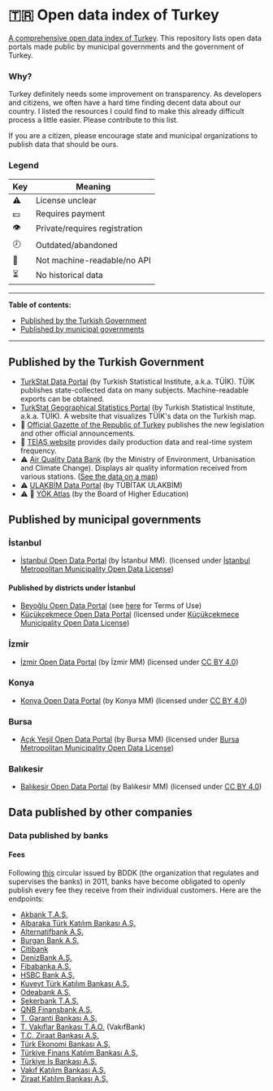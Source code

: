 # 🇹🇷 Open data index of Turkey
[A comprehensive open data index of Turkey](https://github.com/evrifaessa/open-data-turkey). This repository lists open data portals made public by municipal governments and the government of Turkey.

### Why?
Turkey definitely needs some improvement on transparency. As developers and citizens, we often have a hard time finding decent data about our country. I listed the resources I could find to make this already difficult process a little easier. Please contribute to this list.


If you are a citizen, please encourage state and municipal organizations to publish data that should be ours.

### Legend

| Key          | Meaning              |
|--------------|----------------------|
| ⚠️ | License unclear                |
| 💵 | Requires payment               |
| 👁️ | Private/requires registration  |
| 🕗 | Outdated/abandoned             |
| 📠 | Not machine-readable/no API    |
| ⏳ | No historical data             |

-----

**Table of contents:**
* [Published by the Turkish Government](https://github.com/evrifaessa/open-data-turkey/blob/main/README.md#published-by-the-turkish-government)
* [Published by municipal governments](https://github.com/evrifaessa/open-data-turkey/blob/main/README.md#published-by-municipal-governments)

-----

## Published by the Turkish Government
* [TurkStat Data Portal](https://data.tuik.gov.tr/) (by Turkish Statistical Institute, a.k.a. TÜİK). TÜİK publishes state-collected data on many subjects. Machine-readable exports can be obtained.
* [TurkStat Geographical Statistics Portal](https://cip.tuik.gov.tr/) (by Turkish Statistical Institute, a.k.a. TÜİK). A website that visualizes TÜİK's data on the Turkish map.
* 📠 [Official Gazette of the Republic of Turkey](https://www.resmigazete.gov.tr/) publishes the new legislation and other official announcements.
* 📠 [TEİAŞ website](https://teias.gov.tr) provides daily production data and real-time system frequency.
* ⚠️ [Air Quality Data Bank](https://sim.csb.gov.tr/STN/STN_Report/DataBank) (by the Ministry of Environment, Urbanisation and Climate Change). Displays air quality information received from various stations. ([See the data on a map](https://www.havaizleme.gov.tr/))
* ⚠️ [ULAKBİM Data Portal](https://veri.ulakbim.gov.tr/index) (by TÜBİTAK ULAKBİM)
* ⚠️ 📠 [YÖK Atlas](https://yokatlas.yok.gov.tr/index.php) (by the Board of Higher Education) 

## Published by municipal governments
### İstanbul
* [İstanbul Open Data Portal](https://data.ibb.gov.tr/en/) (by İstanbul MM). (licensed under [İstanbul Metropolitan Municipality Open Data License](https://data.ibb.gov.tr/en/license))
#### Published by districts under İstanbul
* [Beyoğlu Open Data Portal](https://acikveri.beyoglu.bel.tr/) (see [here](https://acikveri.beyoglu.bel.tr/page/bn3d2-8j3az) for Terms of Use)
* [Küçükçekmece Open Data Portal](https://acikveri.kucukcekmece.bel.tr/) (licensed under [Küçükçekmece Municipality Open Data License](https://acikveri.kucukcekmece.bel.tr/licence))

### İzmir
* [İzmir Open Data Portal](https://acikveri.bizizmir.com/) (by İzmir MM) (licensed under [CC BY 4.0](https://creativecommons.org/licenses/by/4.0/))

### Konya
* [Konya Open Data Portal](https://acikveri.konya.bel.tr/) (by Konya MM) (licensed under [CC BY 4.0](https://creativecommons.org/licenses/by/4.0/))

### Bursa
* [Açık Yeşil Open Data Portal](https://acikyesil.bursa.bel.tr/) (by Bursa MM) (licensed under [Bursa Metropolitan Municipality Open Data License](https://acikyesil.bursa.bel.tr/lisans))

### Balıkesir
* [Balıkesir Open Data Portal](https://acikveri.balikesir.bel.tr/) (by Balıkesir MM) (licensed under [CC BY 4.0](https://creativecommons.org/licenses/by/4.0/))

## Data published by other companies
### Data published by banks
#### Fees
Following [this](https://www.bddk.org.tr/Mevzuat/DokumanGetir/907) circular issued by BDDK (the organization that regulates and supervises the banks) in 2011, banks have become obligated to openly publish every fee they receive from their individual customers. Here are the endpoints:
* [Akbank T.A.Ş.](https://www.akbank.com/TuketiciVerileri/TuketiciVerileri.xml)
* [Albaraka Türk Katılım Bankası A.Ş.](https://www.albaraka.com.tr/TuketiciVerileri/TuketiciVerileri.xml)
* [Alternatifbank A.Ş.](https://www.alternatifbank.com.tr/TuketiciVerileri/TuketiciVerileri.xml)
* [Burgan Bank A.Ş.](https://www.burgan.com.tr/TuketiciVerileri/TuketiciVerileri.xml)
* [Citibank](https://www.citibank.com.tr/TuketiciVerileri/TuketiciVerileri.xml)
* [DenizBank A.Ş.](https://www.denizbank.com/TuketiciVerileri/TuketiciVerileri.xml)
* [Fibabanka A.Ş.](https://www.fibabanka.com.tr/TuketiciVerileri/TuketiciVerileri.xml)
* [HSBC Bank A.Ş.](https://www.hsbc.com.tr/TuketiciVerileri/TuketiciVerileri.xml)
* [Kuveyt Türk Katılım Bankası A.Ş.](https://www.kuveytturk.com.tr/TuketiciVerileri/TuketiciVerileri.xml)
* [Odeabank A.Ş.](https://www.odeabank.com.tr/TuketiciVerileri/TuketiciVerileri.xml)
* [Şekerbank T.A.Ş.](https://www.sekerbank.com.tr/TuketiciVerileri/TuketiciVerileri.xml)
* [QNB Finansbank A.Ş.](https://www.qnbfinansbank.com/TuketiciVerileri/TuketiciVerileri.xml)
* [T. Garanti Bankası A.Ş.](https://www.garantibbva.com.tr/TuketiciVerileri/TuketiciVerileri.xml)
* [T. Vakıflar Bankası T.A.O.](https://www.vakifbank.com.tr/TuketiciVerileri/TuketiciVerileri.xml) (VakıfBank)
* [T.C. Ziraat Bankası A.Ş.](https://www.ziraatbank.com.tr/TuketiciVerileri/TuketiciVerileri.xml)
* [Türk Ekonomi Bankası A.Ş.](https://www.teb.com.tr/TuketiciVerileri/TuketiciVerileri.xml)
* [Türkiye Finans Katılım Bankası A.Ş.](https://www.turkiyefinans.com.tr/TuketiciVerileri/TuketiciVerileri.xml)
* [Türkiye İş Bankası A.Ş.](https://www.isbank.com.tr/TuketiciVerileri/TuketiciVerileri.xml)
* [Vakıf Katılım Bankası A.Ş.](https://www.vakifkatilim.com.tr/TuketiciVerileri/TuketiciVerileri.xml)
* [Ziraat Katılım Bankası A.Ş.](https://www.ziraatkatilim.com.tr/TuketiciVerileri/TuketiciVerileri.xml)
